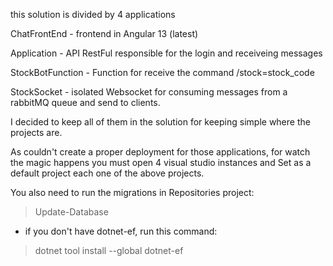 this solution is divided by 4 applications

ChatFrontEnd - frontend in Angular 13 (latest)

Application - API RestFul responsible for the login and receiveing messages

StockBotFunction - Function for receive the command /stock=stock_code

StockSocket - isolated Websocket for consuming messages from a rabbitMQ queue and send to clients.

I decided to keep all of them in the solution for keeping simple where the projects are.

As couldn't create a proper deployment for those applications, for watch the magic happens you must open 4 visual studio instances and Set as a default project each one of the above projects.

You also need to run the migrations in Repositories project:
> Update-Database

- if you don't have dotnet-ef, run this command:
> dotnet tool install --global dotnet-ef

